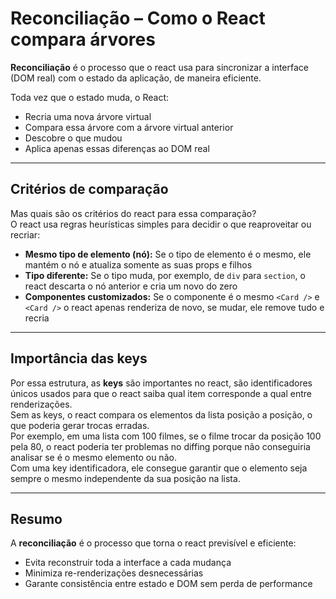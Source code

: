 # Reconciliação – Como o React compara árvores

**Reconciliação** é o processo que o react usa para sincronizar a interface (DOM real) com o estado da aplicação, de maneira eficiente.

Toda vez que o estado muda, o React:

- Recria uma nova árvore virtual
- Compara essa árvore com a árvore virtual anterior
- Descobre o que mudou
- Aplica apenas essas diferenças ao DOM real

---

## Critérios de comparação

Mas quais são os critérios do react para essa comparação?  
O react usa regras heurísticas simples para decidir o que reaproveitar ou recriar:

- **Mesmo tipo de elemento (nó):** Se o tipo de elemento é o mesmo, ele mantém o nó e atualiza somente as suas props e filhos
- **Tipo diferente:** Se o tipo muda, por exemplo, de `div` para `section`, o react descarta o nó anterior e cria um novo do zero
- **Componentes customizados:** Se o componente é o mesmo `<Card />` e `<Card />` o react apenas renderiza de novo, se mudar, ele remove tudo e recria

---

## Importância das keys

Por essa estrutura, as **keys** são importantes no react, são identificadores únicos usados para que o react saiba qual item corresponde a qual entre renderizações.  
Sem as keys, o react compara os elementos da lista posição a posição, o que poderia gerar trocas erradas.  
Por exemplo, em uma lista com 100 filmes, se o filme trocar da posição 100 pela 80, o react poderia ter problemas no diffing porque não conseguiria analisar se é o mesmo elemento ou não.  
Com uma key identificadora, ele consegue garantir que o elemento seja sempre o mesmo independente da sua posição na lista.

---

## Resumo

A **reconciliação** é o processo que torna o react previsível e eficiente:

- Evita reconstruir toda a interface a cada mudança
- Minimiza re-renderizações desnecessárias
- Garante consistência entre estado e DOM sem perda de performance

